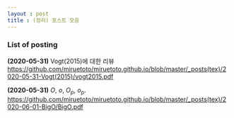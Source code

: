 ```yaml
---
layout : post 
title : (정리) 포스트 모음 
---
```


### List of posting

**(2020-05-31)** Vogt(2015)에 대한 리뷰 
<https://github.com/miruetoto/miruetoto.github.io/blob/master/_posts(tex)/2020-05-31-Vogt(2015)/vogt2015.pdf> 

**(2020-05-31)** $O$, $o$, $O_p$, $o_p$. 
<https://github.com/miruetoto/miruetoto.github.io/blob/master/_posts(tex)/2020-06-01-BigO/BigO.pdf> 



